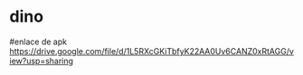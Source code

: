 # dino

#enlace de apk
https://drive.google.com/file/d/1L5RXcGKiTbfyK22AA0Uv6CANZ0xRtAGG/view?usp=sharing
